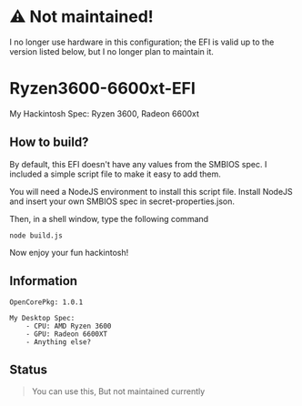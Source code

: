 # ⚠️ Not maintained!
I no longer use hardware in this configuration; the EFI is valid up to the version listed below, but I no longer plan to maintain it.

# Ryzen3600-6600xt-EFI
My Hackintosh Spec: Ryzen 3600, Radeon 6600xt

## How to build?
By default, this EFI doesn't have any values from the SMBIOS spec. I included a simple script file to make it easy to add them.

You will need a NodeJS environment to install this script file.
Install NodeJS and insert your own SMBIOS spec in secret-properties.json.

Then, in a shell window, type the following command

```shell
node build.js
```

Now enjoy your fun hackintosh!

## Information
```
OpenCorePkg: 1.0.1

My Desktop Spec:
    - CPU: AMD Ryzen 3600
    - GPU: Radeon 6600XT
    - Anything else?
```

## Status
> You can use this, But not maintained currently